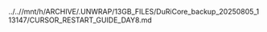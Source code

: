 ../..//mnt/h/ARCHIVE/.UNWRAP/13GB_FILES/DuRiCore_backup_20250805_113147/CURSOR_RESTART_GUIDE_DAY8.md